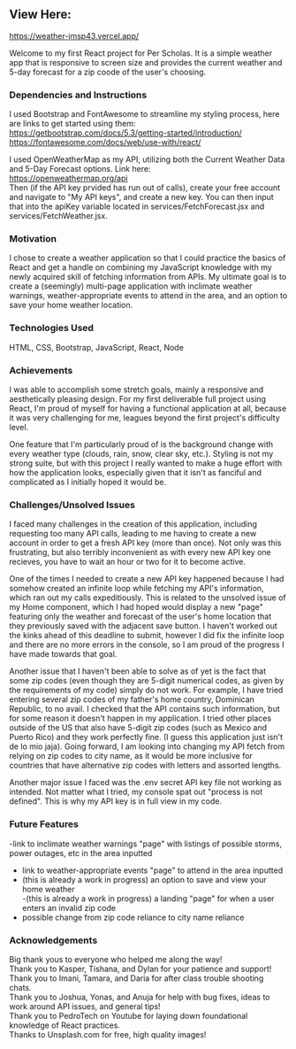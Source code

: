 
## View Here: <br>
https://weather-jmsp43.vercel.app/<br>


Welcome to my first React project for Per Scholas. It is a simple weather app that is responsive to screen size and provides the current weather and 5-day forecast for a zip coode of the user's choosing. 



### Dependencies and Instructions<br>

I used Bootstrap and FontAwesome to streamline my styling process, here are links to get started using them:<br>
https://getbootstrap.com/docs/5.3/getting-started/introduction/<br>
https://fontawesome.com/docs/web/use-with/react/

I used OpenWeatherMap as my API, utilizing both the Current Weather Data and 5-Day Forecast options. Link here:<br> https://openweathermap.org/api<br>
Then (if the API key prvided has run out of calls), create your free account and navigate to "My API keys", and create a new key. You can then input that into the apiKey variable located in services/FetchForecast.jsx and services/FetchWeather.jsx.



### Motivation<br>

I chose to create a weather application so that I could practice the basics of React and get a handle on combining my JavaScript knowledge with my newly acquired skill of fetching information from APIs. My ultimate goal is to create a (seemingly) multi-page application with inclimate weather warnings, weather-appropriate events to attend in the area, and an option to save your home weather location. <br>



### Technologies Used<br>

HTML, CSS, Bootstrap, JavaScript, React, Node<br>



### Achievements<br>

I was able to accomplish some stretch goals, mainly a responsive and aesthetically pleasing design. For my first deliverable full project using React, I'm proud of myself for having a functional application at all, because it was very challenging for me, leagues beyond the first project's difficulty level. <br>

One feature that I'm particularly proud of is the background change with every weather type (clouds, rain, snow, clear sky, etc.). Styling is not my strong suite, but with this project I really wanted to make a huge effort with how the application looks, especially given that it isn't as fanciful and complicated as I initially hoped it would be.<br>



### Challenges/Unsolved Issues<br>

I faced many challenges in the creation of this application, including requesting too many API calls, leading to me having to create a new account in order to get a fresh API key (more than once). Not only was this frustrating, but also terribly inconvenient as with every new API key one recieves, you have to wait an hour or two for it to become active. <br>

One of the times I needed to create a new API key happened because I had somehow created an infinite loop while fetching my API's information, which ran out my calls expeditiously. This is related to the unsolved issue of my Home component, which I had hoped would display a new "page" featuring only the weather and forecast of the user's home location that they previously saved with the adjacent save button. I haven't worked out the kinks ahead of this deadline to submit, however I did fix the infinite loop and there are no more errors in the console, so I am proud of the progress I have made towards that goal. <br>

Another issue that I haven't been able to solve as of yet is the fact that some zip codes (even though they are 5-digit numerical codes, as given by the requirements of my code) simply do not work. For example, I have tried entering several zip codes of my father's home country, Dominican Republic, to no avail. I checked that the API contains such information, but for some reason it doesn't happen in my application. I tried other places outside of the US that also have 5-digit zip codes (such as Mexico and Puerto Rico) and they work perfectly fine. (I guess this application just isn't de lo mio jaja). Going forward, I am looking into changing my API fetch from relying on zip codes to city name, as it would be more inclusive for countries that have alternative zip codes with letters and assorted lengths. <br>

Another major issue I faced was the .env secret API key file not working as intended. Not matter what I tried, my console spat out "process is not defined". This is why my API key is in full view in my code.<br>



### Future Features<br>

-link to inclimate weather warnings "page" with listings of possible storms, power outages, etc in the area inputted<br>
- link to weather-appropriate events "page" to attend in the area inputted<br>
- (this is already a work in progress) an option to save and view your home weather<br>
-(this is already a work in progress) a landing "page" for when a user enters an invalid zip code<br>
- possible change from zip code reliance to city name reliance<br>


### Acknowledgements<br>

Big thank yous to everyone who helped me along the way!<br>
Thank you to Kasper, Tishana, and Dylan for your patience and support! <br>
Thank you to Imani, Tamara, and Daria for after class trouble shooting chats.<br>
Thank you to Joshua, Yonas, and Anuja for help with bug fixes, ideas to work around API issues, and general tips!<br>
Thank you to PedroTech on Youtube for laying down foundational knowledge of React practices.<br>
Thanks to Unsplash.com for free, high quality images!<br>

